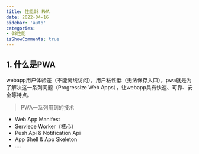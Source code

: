 ```yaml
---
title: 性能08 PWA
date: 2022-04-16
sidebar: 'auto'
categories:
- 08性能
isShowComments: true
---
```




## 1. 什么是PWA

​	webapp用户体验差（不能离线访问），用户粘性低（无法保存入口），pwa就是为了解决这一系列问题（Progressize Web Apps），让webapp具有快速、可靠、安全等特点。

> PWA一系列用到的技术

- Web App Manifest
- Serviece Worker（核心）
- Push Api & Notification Api
- App Shell & App Skeleton
- ….

